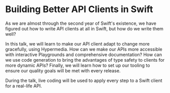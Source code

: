 # Building Better API Clients in Swift

As we are almost through the second year of Swift's existence, we have figured out how to write API clients at all in Swift, but how do we write them well? 

In this talk, we will learn to make our API client adapt to change more gracefully, using Hypermedia. How can we make our APIs more accessible with interactive Playgrounds and comprehensive documentation? How can we use code generation to bring the advantages of type safety to clients for more dynamic APIs? Finally, we will learn how to set up our tooling to ensure our quality goals will be met with every release.

During the talk, live coding will be used to apply every step to a Swift client for a real-life API.
